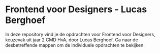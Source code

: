 # Frontend voor Designers - Lucas Berghoef

In deze repository vind je de opdrachten voor Frontend voor Designers, keuzevak uit jaar 2 CMD HvA, door Lucas Berghoef.
Ga naar de desbetreffende mappen om de individuele opdrachten te bekijken.
